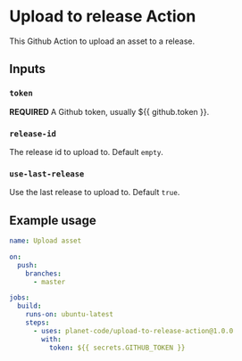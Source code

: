 # Upload to release Action

This Github Action to upload an asset to a release.

## Inputs

### `token`

**REQUIRED** A Github token, usually ${{ github.token }}.

### `release-id`

The release id to upload to. Default `empty`.

### `use-last-release`

Use the last release to upload to. Default `true`.

## Example usage

```yaml
name: Upload asset

on:
  push:
    branches:
      - master

jobs:
  build:
    runs-on: ubuntu-latest
    steps:
      - uses: planet-code/upload-to-release-action@1.0.0
        with:
          token: ${{ secrets.GITHUB_TOKEN }}
```
